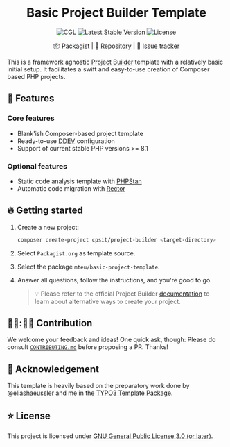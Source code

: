 <div align="center">

# Basic Project Builder Template

[![CGL](https://github.com/mteu/basic-project-template/actions/workflows/cgl.yaml/badge.svg)](https://github.com/mteu/basic-project-template/actions/workflows/cgl.yaml)
[![Latest Stable Version](http://poser.pugx.org/mteu/basic-project-template/v)](https://packagist.org/packages/mteu/basic-project-template)
[![License](http://poser.pugx.org/mteu/basic-project-template/license)](LICENSE.md)

:package:&nbsp;[Packagist](https://packagist.org/packages/mteu/basic-project-template) |
:floppy_disk:&nbsp;[Repository](https://github.com/mteu/basic-project-template) |
:bug:&nbsp;[Issue tracker](https://github.com/mteu/basic-project-template/issues)

</div>

This is a framework agnostic [Project Builder](https://github.com/CPS-IT/project-builder) template with a relatively basic initial setup. It facilitates a swift and easy-to-use creation
of Composer based PHP projects.

## 🚀 Features

### Core features

* Blank'ish Composer-based project template
* Ready-to-use [DDEV](https://ddev.readthedocs.io) configuration
* Support of current stable PHP versions >= 8.1

### Optional features

* Static code analysis template with [PHPStan](https://phpstan.org/)
* Automatic code migration with [Rector](https://getrector.com/)

## 🔥 Getting started

1. Create a new project:

   ```bash
   composer create-project cpsit/project-builder <target-directory>
   ```

2. Select `Packagist.org` as template source.
3. Select the package `mteu/basic-project-template`.
4. Answer all questions, follow the instructions, and you're good to go.

   > 💡 Please refer to the official Project Builder [documentation](https://github.com/CPS-IT/project-builder/blob/main/docs/usage.md)
   > to learn about alternative ways to create your project.

## 👩‍💻:🧑‍💻 Contribution

We welcome your feedback and ideas! One quick ask, though: Please do consult [`CONTRIBUTING.md`](CONTRIBUTING.md) before
proposing a PR. Thanks!

## 💛 Acknowledgement
This template is heavily based on the preparatory work done by [@eliashaeussler](https://github.com/eliashaeussler) and
me in the [TYPO3 Template Package](https://github.com/CPS-IT/typo3-project-template).

## ⭐ License

This project is licensed under [GNU General Public License 3.0 (or later)](LICENSE.md).
